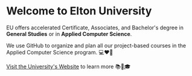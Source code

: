 # Welcome to Elton University

EU offers accelerated Certificate, Associates, and Bachelor's degree in **General Studies** or in **Applied Computer Science**.

We use GitHub to organize and plan all our project-based courses in the Applied Computer Science program. 💻❤️🐙

[Visit the University's Website](https://www.elton.university) to learn more 📚📜🎓



